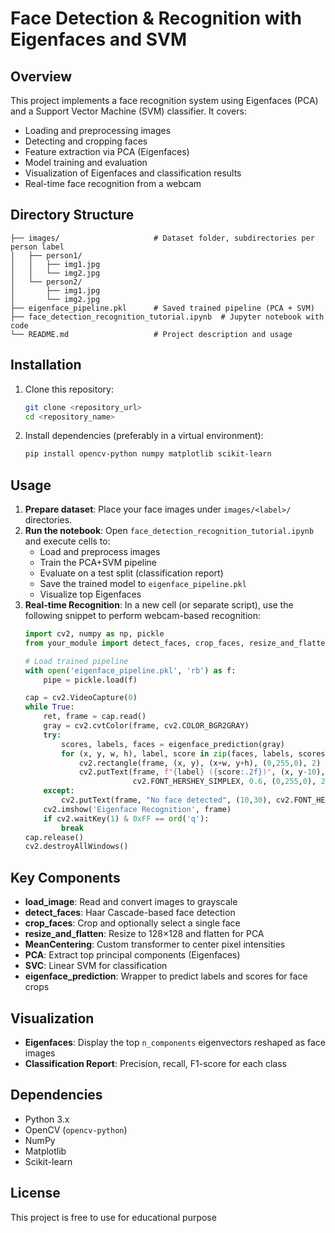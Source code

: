 # Face Detection & Recognition with Eigenfaces and SVM

## Overview

This project implements a face recognition system using Eigenfaces (PCA) and a Support Vector Machine (SVM) classifier. It covers:

- Loading and preprocessing images
- Detecting and cropping faces
- Feature extraction via PCA (Eigenfaces)
- Model training and evaluation
- Visualization of Eigenfaces and classification results
- Real-time face recognition from a webcam

## Directory Structure

```
├── images/                     # Dataset folder, subdirectories per person label
│   ├── person1/
│   │   ├── img1.jpg
│   │   └── img2.jpg
│   └── person2/
│       ├── img1.jpg
│       └── img2.jpg
├── eigenface_pipeline.pkl      # Saved trained pipeline (PCA + SVM)
├── face_detection_recognition_tutorial.ipynb  # Jupyter notebook with code
└── README.md                   # Project description and usage
```

## Installation

1. Clone this repository:
   ```bash
   git clone <repository_url>
   cd <repository_name>
   ```
2. Install dependencies (preferably in a virtual environment):
   ```bash
   pip install opencv-python numpy matplotlib scikit-learn
   ```

## Usage

1. **Prepare dataset**: Place your face images under `images/<label>/` directories.
2. **Run the notebook**: Open `face_detection_recognition_tutorial.ipynb` and execute cells to:
   - Load and preprocess images
   - Train the PCA+SVM pipeline
   - Evaluate on a test split (classification report)
   - Save the trained model to `eigenface_pipeline.pkl`
   - Visualize top Eigenfaces
3. **Real-time Recognition**:
   In a new cell (or separate script), use the following snippet to perform webcam-based recognition:
   ```python
   import cv2, numpy as np, pickle
   from your_module import detect_faces, crop_faces, resize_and_flatten, eigenface_prediction

   # Load trained pipeline
   with open('eigenface_pipeline.pkl', 'rb') as f:
       pipe = pickle.load(f)

   cap = cv2.VideoCapture(0)
   while True:
       ret, frame = cap.read()
       gray = cv2.cvtColor(frame, cv2.COLOR_BGR2GRAY)
       try:
           scores, labels, faces = eigenface_prediction(gray)
           for (x, y, w, h), label, score in zip(faces, labels, scores):
               cv2.rectangle(frame, (x, y), (x+w, y+h), (0,255,0), 2)
               cv2.putText(frame, f"{label} ({score:.2f})", (x, y-10),
                           cv2.FONT_HERSHEY_SIMPLEX, 0.6, (0,255,0), 2)
       except:
           cv2.putText(frame, "No face detected", (10,30), cv2.FONT_HERSHEY_SIMPLEX, 0.7, (0,0,255), 2)
       cv2.imshow('Eigenface Recognition', frame)
       if cv2.waitKey(1) & 0xFF == ord('q'):
           break
   cap.release()
   cv2.destroyAllWindows()
   ```

## Key Components

- **load_image**: Read and convert images to grayscale
- **detect_faces**: Haar Cascade-based face detection
- **crop_faces**: Crop and optionally select a single face
- **resize_and_flatten**: Resize to 128×128 and flatten for PCA
- **MeanCentering**: Custom transformer to center pixel intensities
- **PCA**: Extract top principal components (Eigenfaces)
- **SVC**: Linear SVM for classification
- **eigenface_prediction**: Wrapper to predict labels and scores for face crops

## Visualization

- **Eigenfaces**: Display the top `n_components` eigenvectors reshaped as face images
- **Classification Report**: Precision, recall, F1-score for each class

## Dependencies

- Python 3.x
- OpenCV (`opencv-python`)
- NumPy
- Matplotlib
- Scikit-learn

## License

This project is free to use for educational purpose
